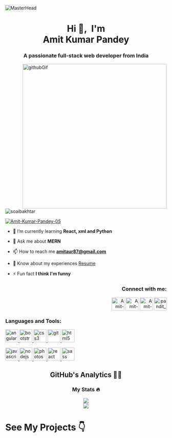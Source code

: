 ![MasterHead](https://camo.githubusercontent.com/1f034ebfc52e5fdcc097e7b3c6c9100e1fd606f5a99af8ea35f1d3a936bbfdfa/687474703a2f2f7777772e7072616d756b686469676974616c2e636f6d2f77702d636f6e74656e742f75706c6f6164732f323031382f30372f4e65772d504e432d416e696d617465642d42616e6e6572732e676966)
<h1 align="center">Hi 👋,&nbsp; I'm </br>Amit Kumar Pandey
</h1>
<h3 align="center">A passionate full-stack web developer from India</h3>
<div display="flex">
<div>
<img src="https://camo.githubusercontent.com/cae12fddd9d6982901d82580bdf321d81fb299141098ca1c2d4891870827bf17/68747470733a2f2f6d69726f2e6d656469756d2e636f6d2f6d61782f313336302f302a37513379765349765f7430696f4a2d5a2e676966" alt="githubGif" align="right" width="450px"/>
</div>
<div>
<p align="left"> <img src="https://komarev.com/ghpvc/?username=Amit-Kumar-Pandey-05&label=Profile%20views&color=0e75b6&style=flat" alt="soaibakhtar" /> </p>

<p align="left"> <a href="https://twitter.com/Amit-Kumar-Pandey-05" target="blank"><img src="https://img.shields.io/twitter/follow/Amit-Kumar-Pandey-05?logo=twitter&style=for-the-badge" alt="Amit-Kumar-Pandey-05" /></a> </p>

- 🌱 I’m currently learning **React, xml and Python**

- 💬 Ask me about **MERN**

- 📫 How to reach me **amitaur87@gmail.com**

- 📄 Know about my experiences [Resume](/https://drive.google.com/)

- ⚡ Fun fact **I think I'm funny**

<h3 align="right">Connect with me:</h3>
<p align="right">
<a href="https://twitter.com/" target="blank"><img align="center" src="https://img.icons8.com/bubbles/2x/twitter-circled.png" alt="Amit-Kumar-Pandey-05" height="40" width="40" /></a>
<a href="https://linkedin.com/in" target="blank"><img align="center" src="https://img.icons8.com/doodle/2x/linkedin-circled.png" alt="Amit-Kumar-Pandey-05" height="40" width="40" /></a>
<a href="https://fb.com/" target="blank"><img align="center" src="https://img.icons8.com/bubbles/2x/facebook-new.png" alt="Amit-Kumar-Pandey-05" height="40" width="40" /></a>
<a href="https://instagram.com/pandit_0507" target="blank"><img align="center" src="https://img.icons8.com/bubbles/2x/instagram-new--v2.png" alt="pandit_0507" height="40" width="40" /></a>
</p>
</div>
</div>
<h3 align="left">Languages and Tools:</h3>
<p align="left"> 

<a href="https://angular.io" target="_blank" rel="noreferrer">  <img
      src="https://angular.io/assets/images/logos/angular/angular.svg" alt="angular" width="40" height="40"/>
 </a>  <a
    href="https://getbootstrap.com" target="_blank" rel="noreferrer"> <img
      src="https://img.icons8.com/color/2x/bootstrap.png" alt="bootstrap" width="40" height="40" /> </a>  <a
    href="https://www.w3schools.com/css/" target="_blank" rel="noreferrer"> <img
      src="https://img.icons8.com/color/2x/css3.png" alt="css3"
      width="40" height="40" /> </a>  <a
    href="https://git-scm.com/" target="_blank" rel="noreferrer"> <img
      src="https://img.icons8.com/color/2x/git.png" alt="git" width="40" height="40" /> </a>  <a
    href="https://www.w3.org/html/" target="_blank" rel="noreferrer"> <img
      src="https://img.icons8.com/color/2x/html-5.png"
      alt="html5" width="40" height="40" /> </a>

 <a href="https://developer.mozilla.org/en-US/docs/Web/JavaScript"
    target="_blank" rel="noreferrer"> <img
      src="https://img.icons8.com/color/2x/javascript.png"
      alt="javascript" width="40" height="40" /> </a>  <a
    href="https://nodejs.org" target="_blank" rel="noreferrer"> <img
      src="https://img.icons8.com/color/2x/nodejs.png"
      alt="nodejs" width="40" height="40" /> </a>  <a href="https://www.photoshop.com/en" target="_blank"
    rel="noreferrer"> <img
      src="https://img.icons8.com/color-glass/2x/adobe-photoshop.png" alt="photoshop"
      width="40" height="40" /> </a>  <a href="https://reactjs.org/" target="_blank" rel="noreferrer"> <img
      src="https://img.icons8.com/color/2x/react-native.png"
      alt="react" width="40" height="40" /> </a>   <a href="https://sass-lang.com" target="_blank" rel="noreferrer"> <img
      src="https://img.icons8.com/color/2x/sass.png" alt="sass" width="40"
      height="40" /> </a> 


</p>
</hr>

<h2 align="center">GitHub's Analytics 🕵️‍♀️</h2>
</hr>

 <div align="center">
  <h3 align="center"> My Stats 🔥</h3>
<picture>
<source 
  srcset="https://github-readme-stats.vercel.app/api?username=Amit-Kumar-Pandey-05&show_icons=true&theme=onedark"
  media="(prefers-color-scheme: dark)"
/>
<source
  srcset="https://github-readme-stats.vercel.app/api?username=Amit-Kumar-Pandey-05&show_icons=true"
  media="(prefers-color-scheme: dark), (prefers-color-scheme: no-preference)"
/>
<img src="https://github-readme-stats.vercel.app/api?username=Amit-Kumar-Pandey-05&show_icons=true" />
</picture>
</div>

<div align="center">
  <picture>
<source 
  srcset="https://github-readme-stats.vercel.app/api/top-langs/?username=Amit-Kumar-Pandey-05&layout=compact&theme=onedark"
  media="(prefers-color-scheme: dark)"
/>
<source
  srcset="https://github-readme-stats.vercel.app/api/top-langs/?username=Amit-Kumar-Pandey-05&layout=compact"
  media="(prefers-color-scheme: light), (prefers-color-scheme: no-preference)"
/>
<img src="https://github-readme-stats.vercel.app/top-langs/?username=Amit-Kumar-Pandey-05&show_icons=true&layout=compact" />
</picture>
</div>

<h1>See My Projects 👇</h1>
